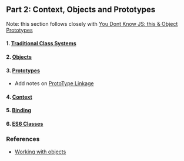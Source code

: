## Part 2: Context, Objects and Prototypes

Note: this section follows closely with [You Dont Know JS: this & Object Prototypes](https://github.com/getify/You-Dont-Know-JS/blob/master/this%20%26%20object%20prototypes/ch1.md)

#### 1. [Traditional Class Systems](Classes.md)

#### 2. [Objects](Objects.md)

#### 3. [Prototypes](Prototypes.md)

- Add notes on [ProtoType Linkage](http://www.javascripttutorial.net/javascript-prototype/)

#### 4. [Context](Context.md)

#### 5. [Binding](Binding.md)

#### 6. [ES6 Classes](ES6Classes.md)

### References

- [Working with objects](https://developer.mozilla.org/en-US/docs/Web/JavaScript/Guide/Working_with_Objects#Using_a_constructor_function)
